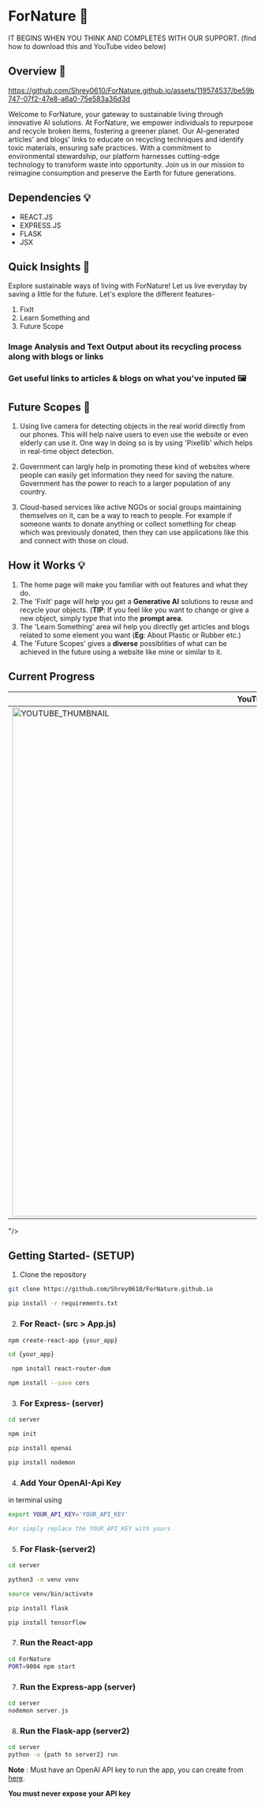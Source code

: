 # ForNature 🍃
 IT BEGINS WHEN YOU THINK AND COMPLETES WITH OUR SUPPORT.
(find how to download this and YouTube video below) 

## Overview 🚀

https://github.com/Shrey0610/ForNature.github.io/assets/119574537/be59b747-07f2-47e8-a6a0-75e583a36d3d


Welcome to ForNature, your gateway to sustainable living through innovative AI solutions. At ForNature, we empower individuals to repurpose and recycle broken items, fostering a greener planet. Our AI-generated articles' and blogs' links to educate on recycling techniques and identify toxic materials, ensuring safe practices. With a commitment to environmental stewardship, our platform harnesses cutting-edge technology to transform waste into opportunity. Join us in our mission to reimagine consumption and preserve the Earth for future generations.

## Dependencies 💡
- REACT.JS
- EXPRESS.JS
- FLASK
- JSX

## Quick Insights 💪 

Explore sustainable ways of living with ForNature! Let us live everyday by saving a little for the future.
Let's explore the different features- 
1. FixIt
2. Learn Something and
3. Future Scope
   
### Image Analysis and Text Output about its recycling process along with blogs or links 
### Get useful links to articles & blogs on what you've inputed  🖼


## Future Scopes 🏃

1. Using live camera for detecting objects in the real world directly from our phones. This will help naive users to even use the website or even elderly can use it. One way in doing so is by using 'Pixellib' which helps in real-time object detection.

2. Government can largly help in promoting these kind of websites where people can easily get information they need for saving the nature. Government has the power to reach to a larger population of any country.

3. Cloud-based services like active NGOs or social groups maintaining themselves on it, can be a way to reach to people. For example if someone wants to donate anything or collect something for cheap which was previously donated, then they can use applications like this and connect with those on cloud.

   
## How it Works 💡

1. The home page will make you familiar with out features and what they do.
2. The 'FixIt' page will help you get a **Generative AI** solutions to reuse and recycle your objects. (**TIP**: If you feel like you want to change or give a new object, simply type that into the **prompt area**.
3. The 'Learn Something' area wil help you directly get articles and blogs related to some element you want (**Eg**: About Plastic or Rubber etc.)
4. The 'Future Scopes' gives a **diverse** possiblities of what can be achieved in the future using a website like mine or similar to it.




## Current Progress
| YouTube Video |
|----------------|
|<a href="https://youtu.be/TzULgZDepis"><img width="1030" alt="YOUTUBE_THUMBNAIL" src="https://github.com/Shrey0610/ForNature.github.io/assets/119574537/f1745dfb-6f52-4199-af97-d28bbf0bee39">
"/></a>


## Getting Started- (SETUP)

1. Clone the repository
```bash
git clone https://github.com/Shrey0610/ForNature.github.io
```

```bash
pip install -r requirements.txt
```

2. ### For React- (src > App.js)
```bash
npm create-react-app {your_app}
```

```bash
cd {your_app}
```

```bash
 npm install react-router-dom
```


```bash
npm install --save cors
```

3. ### For Express- (server)
```bash
cd server
```

```bash
npm init
```

```bash
pip install openai
```

```bash
pip install nodemon
```


4. ### Add Your OpenAI-Api Key
in terminal using
```bash
export YOUR_API_KEY='YOUR_API_KEY'
```
```bash
#or simply replace the YOUR_API_KEY with yours
```


5. ### For Flask-(server2)
```bash
cd server
```

```bash
python3 -m venv venv
```

```bash
source venv/bin/activate
```

```bash
pip install flask
```


```bash
pip install tensorflow
```



7. ### Run the React-app
```bash
cd ForNature
PORT=9004 npm start
```


7. ### Run the Express-app (server)
```bash
cd server
nodemon server.js
```

8. ### Run the Flask-app (server2)
```bash
cd server
python -u {path to server2} run
```

**Note** : Must have an OpenAI API key to run the app, you can create from [here](https://openai.com).

**You must never expose your API key**
